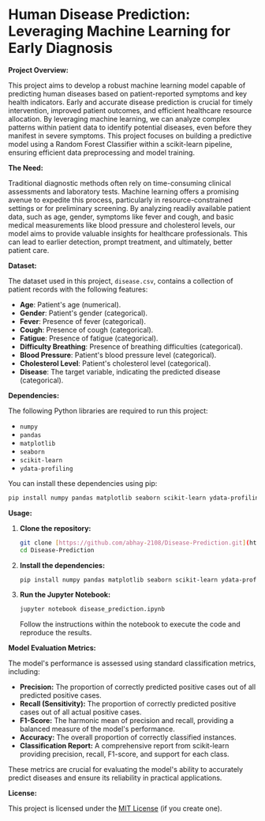 
# Human Disease Prediction: Leveraging Machine Learning for Early Diagnosis

**Project Overview:**

This project aims to develop a robust machine learning model capable of predicting human diseases based on patient-reported symptoms and key health indicators. Early and accurate disease prediction is crucial for timely intervention, improved patient outcomes, and efficient healthcare resource allocation. By leveraging machine learning, we can analyze complex patterns within patient data to identify potential diseases, even before they manifest in severe symptoms. This project focuses on building a predictive model using a Random Forest Classifier within a scikit-learn pipeline, ensuring efficient data preprocessing and model training.

**The Need:**

Traditional diagnostic methods often rely on time-consuming clinical assessments and laboratory tests. Machine learning offers a promising avenue to expedite this process, particularly in resource-constrained settings or for preliminary screening. By analyzing readily available patient data, such as age, gender, symptoms like fever and cough, and basic medical measurements like blood pressure and cholesterol levels, our model aims to provide valuable insights for healthcare professionals. This can lead to earlier detection, prompt treatment, and ultimately, better patient care.

**Dataset:**

The dataset used in this project, `disease.csv`, contains a collection of patient records with the following features:

-   **Age**: Patient's age (numerical).
-   **Gender**: Patient's gender (categorical).
-   **Fever**: Presence of fever (categorical).
-   **Cough**: Presence of cough (categorical).
-   **Fatigue**: Presence of fatigue (categorical).
-   **Difficulty Breathing**: Presence of breathing difficulties (categorical).
-   **Blood Pressure**: Patient's blood pressure level (categorical).
-   **Cholesterol Level**: Patient's cholesterol level (categorical).
-   **Disease**: The target variable, indicating the predicted disease (categorical).

**Dependencies:**

The following Python libraries are required to run this project:

-   `numpy`
-   `pandas`
-   `matplotlib`
-   `seaborn`
-   `scikit-learn`
-   `ydata-profiling`

You can install these dependencies using pip:

```bash
pip install numpy pandas matplotlib seaborn scikit-learn ydata-profiling
```

**Usage:**

1.  **Clone the repository:**

    ```bash
    git clone [https://github.com/abhay-2108/Disease-Prediction.git](https://github.com/abhay-2108/Disease-Prediction.git)
    cd Disease-Prediction
    ```

2.  **Install the dependencies:**

    ```bash
    pip install numpy pandas matplotlib seaborn scikit-learn ydata-profiling
    ```

3.  **Run the Jupyter Notebook:**

    ```bash
    jupyter notebook disease_prediction.ipynb
    ```

    Follow the instructions within the notebook to execute the code and reproduce the results.

**Model Evaluation Metrics:**

The model's performance is assessed using standard classification metrics, including:

-   **Precision:** The proportion of correctly predicted positive cases out of all predicted positive cases.
-   **Recall (Sensitivity):** The proportion of correctly predicted positive cases out of all actual positive cases.
-   **F1-Score:** The harmonic mean of precision and recall, providing a balanced measure of the model's performance.
-   **Accuracy:** The overall proportion of correctly classified instances.
-   **Classification Report:** A comprehensive report from scikit-learn providing precision, recall, F1-score, and support for each class.

These metrics are crucial for evaluating the model's ability to accurately predict diseases and ensure its reliability in practical applications.

**License:**

This project is licensed under the [MIT License](LICENSE) (if you create one).
